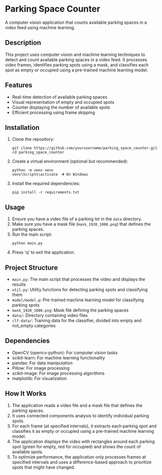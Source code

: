 # Parking Space Counter

A computer vision application that counts available parking spaces in a video feed using machine learning.

## Description

This project uses computer vision and machine learning techniques to detect and count available parking spaces in a video feed. It processes video frames, identifies parking spots using a mask, and classifies each spot as empty or occupied using a pre-trained machine learning model.

## Features

- Real-time detection of available parking spaces
- Visual representation of empty and occupied spots
- Counter displaying the number of available spots
- Efficient processing using frame skipping

## Installation

1. Clone the repository:
   ```
   git clone https://github.com/yourusername/parking_space_counter.git
   cd parking_space_counter
   ```

2. Create a virtual environment (optional but recommended):
   ```
   python -m venv venv
   venv\Scripts\activate  # On Windows
   ```

3. Install the required dependencies:
   ```
   pip install -r requirements.txt
   ```

## Usage

1. Ensure you have a video file of a parking lot in the `data` directory.
2. Make sure you have a mask file (`mask_1920_1080.png`) that defines the parking spaces.
3. Run the main script:
   ```
   python main.py
   ```
4. Press 'q' to exit the application.

## Project Structure

- `main.py`: The main script that processes the video and displays the results
- `util.py`: Utility functions for detecting parking spots and classifying them
- `model/model.p`: Pre-trained machine learning model for classifying parking spots
- `mask_1920_1080.png`: Mask file defining the parking spaces
- `data/`: Directory containing video files
- `clf-data/`: Training data for the classifier, divided into empty and not_empty categories

## Dependencies

- OpenCV (opencv-python): For computer vision tasks
- scikit-learn: For machine learning functionality
- pandas: For data manipulation
- Pillow: For image processing
- scikit-image: For image processing algorithms
- matplotlib: For visualization

## How It Works

1. The application reads a video file and a mask file that defines the parking spaces.
2. It uses connected components analysis to identify individual parking spots.
3. For each frame (at specified intervals), it extracts each parking spot and classifies it as empty or occupied using a pre-trained machine learning model.
4. The application displays the video with rectangles around each parking spot (green for empty, red for occupied) and shows the count of available spots.
5. To optimize performance, the application only processes frames at specified intervals and uses a difference-based approach to prioritize spots that might have changed.
